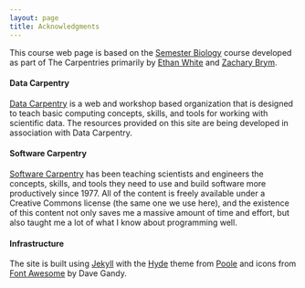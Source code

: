 ```yaml
---
layout: page
title: Acknowledgments
---
```


This course web page is based on the [Semester Biology](http://datacarpentry.org/semester-biology) course developed as part of The Carpentries primarily by [Ethan White](http://ethanwhite.org) and [Zachary Brym](http://zackbrym.weecology.org/).

#### Data Carpentry

[Data Carpentry](http://datacarpentry.org/) is a web and workshop based organization that is designed to teach
basic computing concepts, skills, and tools for working with scientific data.
The resources provided on this site are being developed in association with Data
Carpentry.

#### Software Carpentry

[Software Carpentry](http://software-carpentry.org) has been teaching scientists and engineers the concepts, skills,
and tools they need to use and build software more productively since 1977. All
of the content is freely available under a Creative Commons license (the same
one we use here), and the existence of this content not only saves me a massive
amount of time and effort, but also taught me a lot of what I know about
programming well.

#### Infrastructure

The site is built using [Jekyll](http://jekyllrb.com/) with the [Hyde](http://hyde.getpoole.com/) theme from [Poole](http://getpoole.com/)
and icons from [Font Awesome](http://fontawesome.io) by Dave Gandy.
